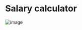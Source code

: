 # Salary calculator


![image](https://user-images.githubusercontent.com/77552205/201035096-9d186158-2a9a-4d4b-b5d6-a3a6e5443d66.png)

